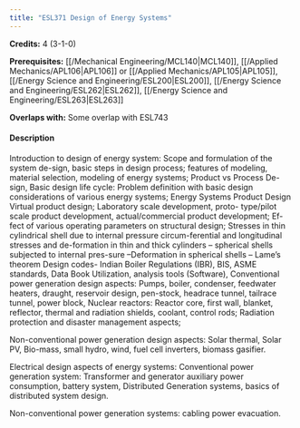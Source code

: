 ```yaml
---
title: "ESL371 Design of Energy Systems"
---
```

**Credits:** 4 (3-1-0)

**Prerequisites:** [[/Mechanical Engineering/MCL140|MCL140]], [[/Applied Mechanics/APL106|APL106]] or [[/Applied Mechanics/APL105|APL105]], [[/Energy Science and Engineering/ESL200|ESL200]], [[/Energy Science and Engineering/ESL262|ESL262]], [[/Energy Science and Engineering/ESL263|ESL263]]

**Overlaps with:** Some overlap with ESL743

#### Description
Introduction to design of energy system: Scope and formulation of the system de-sign, basic steps in design process; features of modeling, material selection, modeling of energy systems; Product vs Process De-sign, Basic design life cycle: Problem definition with basic design considerations of various energy systems; Energy Systems Product Design Virtual product design; Laboratory scale development, proto- type/pilot scale product development, actual/commercial product development; Ef-fect of various operating parameters on structural design; Stresses in thin cylindrical shell due to internal pressure circum-ferential and longitudinal stresses and de-formation in thin and thick cylinders – spherical shells subjected to internal pres-sure –Deformation in spherical shells – Lame’s theorem Design codes- Indian Boiler Regulations (IBR), BIS, ASME standards, Data Book Utilization, analysis tools (Software), Conventional power generation design aspects: Pumps, boiler, condenser, feedwater heaters, draught, reservoir design, pen-stock, headrace tunnel, tailrace tunnel, power block, Nuclear reactors: Reactor core, first wall, blanket, reflector, thermal and radiation shields, coolant, control rods; Radiation protection and disaster management aspects;

Non-conventional power generation design aspects: Solar thermal, Solar PV, Bio-mass, small hydro, wind, fuel cell inverters, biomass gasifier.

Electrical design aspects of energy systems: Conventional power generation system: Transformer and generator auxiliary power consumption, battery system, Distributed Generation systems, basics of distributed system design.

Non-conventional power generation systems: cabling power evacuation.
